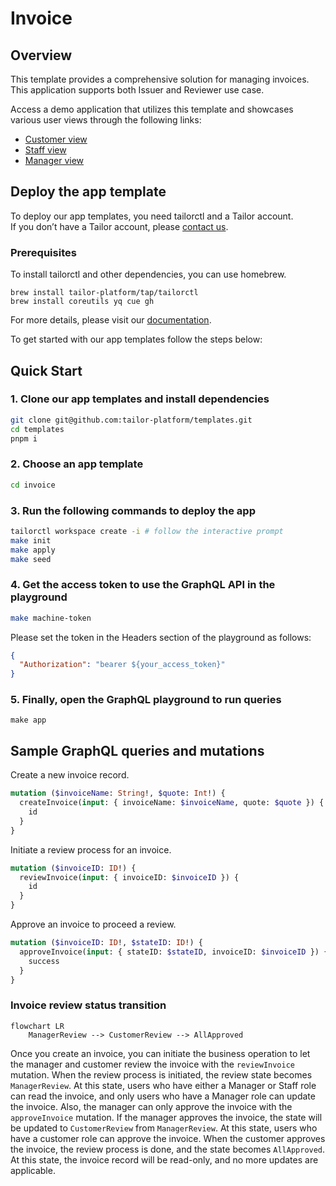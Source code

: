 # Invoice

## Overview

This template provides a comprehensive solution for managing invoices.
This application supports both Issuer and Reviewer use case.

Access a demo application that utilizes this template and showcases various user views through the following links:

- [Customer view](https://tailorinc.retool.com/embedded/public/bb7736b7-de9c-4f12-beb9-f2f5d5fbc003)
- [Staff view](https://tailorinc.retool.com/embedded/public/d9fbb39c-a495-4fe4-9faf-a49976be6595)
- [Manager view](https://tailorinc.retool.com/embedded/public/5a90ce9c-22a8-4c80-a7ba-3f486eda735d)


## Deploy the app template

To deploy our app templates, you need tailorctl and a Tailor account.  
If you don’t have a Tailor account,
please [contact us](https://form.typeform.com/to/QONhVIuj?typeform-source=www.tailor.tech).

### Prerequisites

To install tailorctl and other dependencies, you can use homebrew.

```
brew install tailor-platform/tap/tailorctl
brew install coreutils yq cue gh
```

For more details, please visit our [documentation](https://docs.tailor.tech/getting-started/quickstart).

To get started with our app templates follow the steps below:

## Quick Start

### 1. Clone our app templates and install dependencies

```bash
git clone git@github.com:tailor-platform/templates.git
cd templates
pnpm i
```

### 2. Choose an app template

```bash
cd invoice
```

### 3. Run the following commands to deploy the app

```bash
tailorctl workspace create -i # follow the interactive prompt
make init
make apply
make seed
```

### 4. Get the access token to use the GraphQL API in the playground

```bash
make machine-token
```

Please set the token in the Headers section of the playground as follows:
```json
{
  "Authorization": "bearer ${your_access_token}"
}
```

### 5. Finally, open the GraphQL playground to run queries

```
make app
```


## Sample GraphQL queries and mutations

Create a new invoice record.
```graphql
mutation ($invoiceName: String!, $quote: Int!) {
  createInvoice(input: { invoiceName: $invoiceName, quote: $quote }) {
    id
  }
}
```

Initiate a review process for an invoice.
```graphql
mutation ($invoiceID: ID!) {
  reviewInvoice(input: { invoiceID: $invoiceID }) {
    id
  }
}
```

Approve an invoice to proceed a review.
```graphql
mutation ($invoiceID: ID!, $stateID: ID!) {
  approveInvoice(input: { stateID: $stateID, invoiceID: $invoiceID }) {
    success
  }
}
```

### Invoice review status transition
```mermaid
flowchart LR
    ManagerReview --> CustomerReview --> AllApproved
```
Once you create an invoice, you can initiate the business operation to let the manager and customer review the invoice with the `reviewInvoice` mutation. When the review process is initiated, the review state becomes `ManagerReview`.
At this state, users who have either a Manager or Staff role can read the invoice, and only users who have a Manager role can update the invoice. Also, the manager can only approve the invoice with the `approveInvoice` mutation.
If the manager approves the invoice, the state will be updated to `CustomerReview` from `ManagerReview`. At this state, users who have a customer role can approve the invoice. When the customer approves the invoice, the review process is done, and the state becomes `AllApproved`. At this state, the invoice record will be read-only, and no more updates are applicable.

